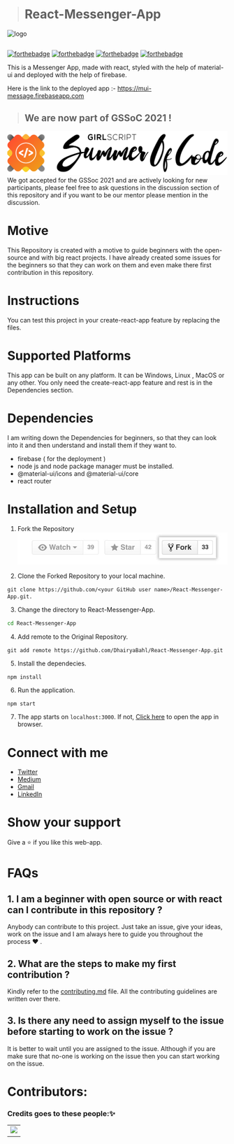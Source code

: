 > # React-Messenger-App
![logo](https://miro.medium.com/max/3176/1*h-xRzZOCHk8jTlEa8M42GA.png)
##
[![forthebadge](https://forthebadge.com/images/badges/open-source.svg)](https://forthebadge.com) [![forthebadge](https://forthebadge.com/images/badges/built-with-love.svg)](https://forthebadge.com)    [![forthebadge](https://forthebadge.com/images/badges/made-with-crayons.svg)](https://forthebadge.com)    [![forthebadge](https://forthebadge.com/images/badges/made-with-javascript.svg)](https://forthebadge.com)

This is a Messenger App, made with react, styled with the help of material-ui and deployed with the help of firebase.

Here is the link to the deployed app :- https://mui-message.firebaseapp.com

>## We are now part of GSSoC 2021 !
[![GSSoC](https://raw.githubusercontent.com/GirlScriptSummerOfCode/MentorshipProgram/master/GSsoc%20Type%20Logo%20Black.png)](https://gssoc.girlscript.tech)
We got accepted for the GSSoc 2021 and are actively looking for new participants, please feel free to ask questions in the discussion section of this repository and if you want to be our mentor please mention in the discussion.

# Motive

This Repository is created with a motive to guide beginners with the open-source and with big react projects. I have already created some issues for the beginners so that they can work on them and even make there first contribution in this repository.

# Instructions

You can test this project in your create-react-app feature by replacing the files.

# Supported Platforms

This app can be built on any platform. It can be Windows, Linux , MacOS or any other. You only need the create-react-app feature and rest is in the Dependencies section.

# Dependencies

I am writing down the Dependencies for beginners, so that they can look into it and then understand and install them if they want to.

* firebase ( for the deployment  )
* node js and node package manager must be installed.
* @material-ui/icons and @material-ui/core
* react router

# Installation and Setup

1. Fork the Repository
	<img src="./public/fork_button.jpg" alt="fork button image"/>

2. Clone the Forked Repository to your local machine.
```
git clone https://github.com/<your GitHub user name>/React-Messenger-App.git.
```

3. Change the directory to React-Messenger-App.
```bash
cd React-Messenger-App
```

4. Add remote to the Original Repository.
```
git add remote https://github.com/DhairyaBahl/React-Messenger-App.git
```

5. Install the dependecies.
```node
npm install
```

6. Run the application.
```node
npm start
```

7. The app starts on `localhost:3000`. If not, [Click here](http://localhost:3000) to open the app in browser.

# Connect with me

* [Twitter](https://twitter.com/bahldhairya)
* [Medium](https://medium.com/@dhairyabahl5)
* [Gmail](dhairyabahl5@gmail.com)
* [LinkedIn](https://www.linkedin.com/in/dhairya-bahl)

# Show your support

Give a ⭐ if you like this web-app.

# FAQs

## 1. I am a beginner with open source or with react can I contribute in this repository ?
Anybody can contribute to this project. Just take an issue, give your ideas, work on the issue and I am always here to guide you throughout the process ❤ .

## 2. What are the steps to make my first contribution ?
Kindly refer to the [contributing.md](/contributing.md) file. All the contributing guidelines are written over there.

## 3. Is there any need to assign myself to the issue before starting to work on the issue ?
It is better to wait until you are assigned to the issue. Although if you are make sure that no-one is working on the issue then you can start working on the issue.

# Contributors:

### Credits goes to these people:✨

<table>
	<tr>
		<td>
  <a href="https://github.com/DhairyaBahl/React-Messenger-App/graphs/contributors">
  <img src="https://contrib.rocks/image?repo=DhairyaBahl/React-Messenger-App" />
</a>
		</td>
	</tr>
</table>
